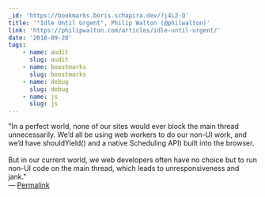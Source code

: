 ```yaml
---
_id: 'https://bookmarks.boris.schapira.dev/?j4L2-Q'
title: '"Idle Until Urgent", Philip Walton (@philwalton)'
link: 'https://philipwalton.com/articles/idle-until-urgent/'
date: '2018-09-20'
tags:
    - name: audit
      slug: audit
    - name: boostmarks
      slug: boostmarks
    - name: debug
      slug: debug
    - name: js
      slug: js
---
```


&quot;In a perfect world, none of our sites would ever block the main thread
unnecessarily. We’d all be using web workers to do our non-UI work, and we’d
have shouldYield() and a native Scheduling API) built into the browser.<br />
<br /> But in our current world, we web developers often have no choice but to
run non-UI code on the main thread, which leads to unresponsiveness and
jank.&quot; <br>&#8212;
<a href="https://bookmarks.boris.schapira.dev/?j4L2-Q" title="Permalink">Permalink</a>
